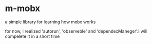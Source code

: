 # m-mobx
a simple library for learning how mobx works

for now, i realized 'autorun', 'observeble' and 'dependecManeger'.i will compelete it in a short time

